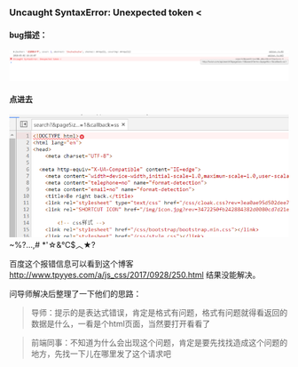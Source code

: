 ### Uncaught SyntaxError: Unexpected token <
#### bug描述：
![](img/SyntaxError1.png)
#### 点进去
![](img/SyntaxError2.png)
~%?…,# *'☆&℃$︿★?

百度这个报错信息可以看到这个博客 http://www.tpyyes.com/a/js_css/2017/0928/250.html 结果没能解决。

问导师解决后整理了一下他们的思路：
> 导师：提示的是表达式错误，肯定是格式有问题，格式有问题就得看返回的数据是什么，一看是个html页面，当然要打开看看了

> 前端同事：不知道为什么会出现这个问题，肯定是要先找找造成这个问题的地方，先找一下儿在哪里发了这个请求吧